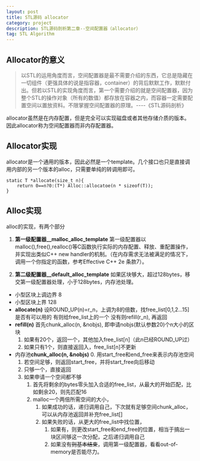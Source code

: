 ```yaml
---
layout: post
title: STL源码 allocator
category: project
description: STL源码剖析第二章--空间配置器（allocator）
tag: STL Algorithm
---
```

## Allocator的意义
> 以STL的运用角度而言，空间配置器是最不需要介绍的东西，它总是隐藏在一切组件（更强具体的说是指容器，container）的背后默默工作，默默付出。但若以STL的实现角度而言，第一个需要介绍的就是空间配置器，因为整个STL的操作对象（所有的数值）都存放在容器之内，而容器一定需要配置空间以置放资料。不限掌握空间配置器的原理。----《STL源码剖析》

allocator虽然是在内存配置，但是完全可以实现磁盘或者其他存储介质的版本。因此allocator称为空间配置器而非内存配置器。


## Allocator实现
allocator是一个通用的版本，因此必然是一个template。几个接口也只是直接调用内部的另一个版本的alloc，只需要单纯的转调用即可。

```
static T *allocate(size_t n){
    return 0==n?0:(T*) Alloc::allocatoe(n * sizeof(T));
}
```

## Alloc实现
alloc的实现，有两个部分
1. **第一级配置器__malloc_alloc_template**
第一级配置器以malloc(),free(),realloc()等C函数执行实际的内存配置、释放、重配置操作，并实现出类似C++ new handler的机制。（在内存需求无法被满足的情况下，调用一个你指定的函数，参考Effective C++ 2e 条款7）。

2. **第二级配置器__default_alloc_template**
如果区块够大，超过128bytes，移交第一级配置器处理，小于128bytes，内存池处理。

- 小型区块上调边界 8
- 小型区块上界 128
- **allocate(n)**
    设ROUND_UP(n)=r_n，上调为8的倍数，找free_list[0,1,2...15]是否有可以用的
    有则给free_list上的一个
    没有则refill(r_n), 再返回
- **refill(n)**
    首先chunk_alloc(n, &nobjs), 即申请nobjs(默认参数20)个n大小的区块
    1. 如果有20个，返回一个，其他加入free_list[n]（此n已经ROUND_UP过）
    2. 如果只有1个，则直接返回入，free_list[n]不更新
- 内存池**chunk_alloc(n, &nobjs)**
    0. 用start_free和end_free来表示内存池空间
    1. 若空间足够，则返回start_free，并将start_free向后移动
    2. 只够一个，直接返回
    3. 如果申请一个空间都不够
        1. 首先将剩余的bytes零头加入合适的free_list，从最大的开始匹配，比如剩余20，则先匹配16
        2. malloc一个两倍所需空间的大小，
            1. 如果成功的话，递归调用自己，下次就有足够空间chunk_alloc，可以从内存池返回并补充free_list[]
            2. 如果失败的话，从更大的free_list中找位置，
                1. 如果有，则更改start_free和end_free的位置，相当于搞出一块区间够这一次分配，之后递归调用自己
                2. 如果没有<s>则基本结束</s>，调用第一级配置器，看看out-of-memory是否能尽力。


